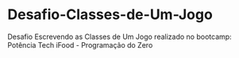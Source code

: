 # Desafio-Classes-de-Um-Jogo
 Desafio Escrevendo as Classes de Um Jogo realizado no bootcamp: Potência Tech iFood - Programação do Zero
